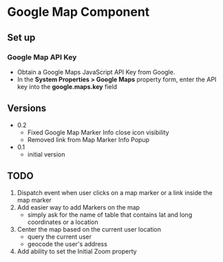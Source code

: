 # Google Map Component

## Set up

### Google Map API Key
- Obtain a Google Maps JavaScript API Key from Google.
- In the **System Properties > Google Maps** property form, enter the API key into the **google.maps.key** field

## Versions

- 0.2
    - Fixed Google Map Marker Info close icon visibility
    - Removed link from Map Marker Info Popup
- 0.1
    - initial version

## TODO
1. Dispatch event when user clicks on a map marker or a link inside the map marker
2. Add easier way to add Markers on the map
    - simply ask for the name of table that contains lat and long coordinates or a location
3. Center the map based on the current user location
    - query the current user
    - geocode the user's address
4. Add ability to set the Initial Zoom property
